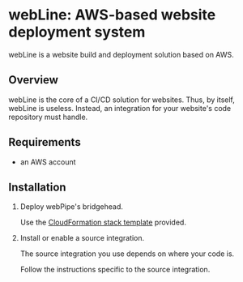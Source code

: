 webLine: AWS-based website deployment system
================================================================================

webLine is a website build and deployment solution based on AWS.


Overview
--------------------------------------------------------------------------------

webLine is the core of a CI/CD solution for websites. Thus, by itself, webLine is useless. Instead, an integration for your website's code repository must handle.


Requirements
--------------------------------------------------------------------------------

 -  an AWS account


Installation
--------------------------------------------------------------------------------

 1.  Deploy webPipe's bridgehead.

     Use the [CloudFormation stack template](cfn/foothold.yaml) provided.

 2.  Install or enable a source integration.

     The source integration you use depends on where your code is.

     Follow the instructions specific to the source integration.
